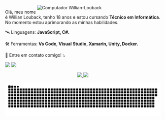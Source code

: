 <img src="https://raw.githubusercontent.com/MicaelliMedeiros/micaellimedeiros/master/image/computer-illustration.png" min-width="400px" max-width="400px" width="400px" align="right" alt="Computador Willian-Louback">

<p align="left"> 
  Olá, meu nome é Willian Louback, tenho 18 anos e estou cursando <strong>Técnico em Informática</strong>.<br>
  No momento estou aprimorando as minhas habilidades.
</p>

<p align="left">
  🛰️ Linguagens: <strong>JavaScript, C#.</strong>
</p>

<p align="left">
  🛠️ Ferramentas: <strong>Vs Code, Visual Studio, Xamarin, Unity, Docker.</strong>
</p>

<p align="left">
  📧 Entre em contato comigo! ⤵️
</p>

<p align="left">
  <a href="https://twitter.com/WillianLouback_" alt="Twitter">
  <img src="https://img.shields.io/badge/Twitter-1DA1F2?style=for-the-badge&logo=twitter&logoColor=white"/></a>
  <a href="https://www.instagram.com/williandlouback/" alt="Instagram">
  <img src="https://img.shields.io/badge/Instagram-E4405F?style=for-the-badge&logo=instagram&logoColor=white"/></a>
</p>  

<div align="center" justify="center">
  <a href="https://github.com/Willian-Louback/Willian-Louback/">
    <img height="165em" src="https://github-readme-stats.vercel.app/api?username=Willian-Louback&theme=tokyonight&show_icons=true" />
    <img height="165em" src="https://github-readme-stats.vercel.app/api/top-langs/?username=Willian-Louback&hide=html&layout=compact&theme=tokyonight" />
  </a>
</div>

![Snake animation](https://github.com/Willian-Louback/Willian-Louback/blob/output/github-contribution-grid-snake.svg)
